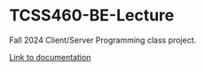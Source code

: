 # TCSS460-BE-Lecture

Fall 2024 Client/Server Programming class project.

[Link to documentation](https://westerntoad.github.io/tcss460-backend)
 
